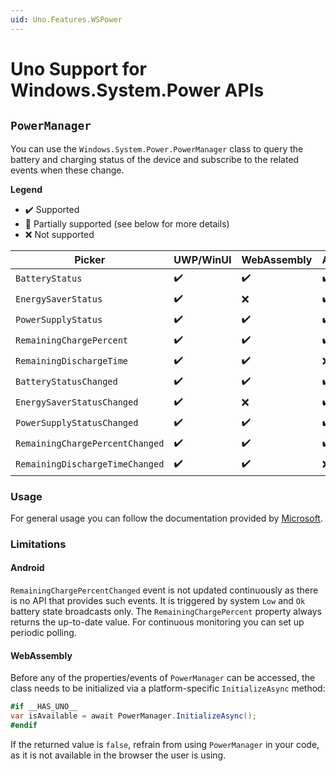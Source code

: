 ```yaml
---
uid: Uno.Features.WSPower
---
```


# Uno Support for Windows.System.Power APIs

## `PowerManager`

You can use the `Windows.System.Power.PowerManager` class to query the battery and charging status of the device and subscribe to the related events when these change.

**Legend**
  - ✔️  Supported
  - 💬 Partially supported (see below for more details)
  - ❌ Not supported

| Picker         | UWP/WinUI   | WebAssembly | Android | iOS   | macOS | WPF | GTK |
|----------------|-------|-------------|---------|-------|-------|-----|-----|
| `BatteryStatus` | ✔️   | ✔️  | ✔️     | ✔️    |❌ ️   | ❌ | ❌ ️  |
| `EnergySaverStatus` | ✔️   |  ❌ | ✔️     | ✔️    |❌ ️   | ❌ | ❌ ️  |
| `PowerSupplyStatus` | ✔️   | ✔️  | ✔️     | ✔️   |❌ ️   | ❌ | ❌ ️  |
| `RemainingChargePercent` | ✔️   | ✔️ | ✔️     | ✔️   |❌ ️   | ❌ | ❌ ️  |
| `RemainingDischargeTime` | ✔️   | ✔️ |  ❌    | ❌ |❌ ️   | ❌ | ❌ ️  |
| `BatteryStatusChanged` | ✔️   | ✔️  | ✔️     | ✔️   |❌ ️   | ❌ | ❌ ️  |
| `EnergySaverStatusChanged` | ✔️   |  ❌ | ✔️     | ✔️    |❌ ️   | ❌ | ❌ ️  |
| `PowerSupplyStatusChanged` | ✔️   | ✔️  | ✔️     | ✔️   |❌ ️   | ❌ | ❌ ️  |
| `RemainingChargePercentChanged` | ✔️   | ✔️| ✔️     | ✔️   |❌ ️   | ❌ | ❌ ️  |
| `RemainingDischargeTimeChanged` | ✔️   | ✔️     |  ❌     |  ❌  |❌ ️   | ❌ | ❌ ️  |

### Usage

For general usage you can follow the documentation provided by [Microsoft](https://learn.microsoft.com/en-us/uwp/api/windows.system.power.powermanager).

### Limitations

#### Android

`RemainingChargePercentChanged` event is not updated continuously as there is no API that provides such events. It is triggered by system `Low` and `Ok` battery state broadcasts only. The `RemainingChargePercent` property always returns the up-to-date value. For continuous monitoring you can set up periodic polling.

#### WebAssembly

Before any of the properties/events of `PowerManager` can be accessed, the class needs to be initialized via a platform-specific `InitializeAsync` method:

```csharp
#if __HAS_UNO__
var isAvailable = await PowerManager.InitializeAsync();
#endif
```

If the returned value is `false`, refrain from using `PowerManager` in your code, as it is not available in the browser the user is using.